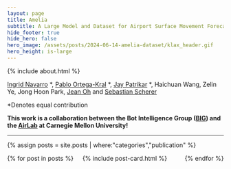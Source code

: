 ```yaml
---
layout: page
title: Amelia
subtitle: A Large Model and Dataset for Airport Surface Movement Forecasting
hide_footer: true
hide_hero: false
hero_image: /assets/posts/2024-06-14-amelia-dataset/klax_header.gif
hero_height: is-large
---
```

<link href="assets/css/resume.css" rel="stylesheet">

{% include about.html %}

[Ingrid Navarro](https://navars.xyz) *, [Pablo Ortega-Kral](https://paok-2001.github.io) *, [Jay Patrikar](https://www.jaypatrikar.me) *, Haichuan Wang, 
Zelin Ye, Jong Hoon Park, [Jean Oh](https://cmubig.github.io/team/jean_oh/) and [Sebastian Scherer](https://theairlab.org/team/sebastian/) 

*Denotes equal contribution 

**This work is a collaboration between the Bot Intelligence Group ([BIG](https://cmubig.github.io)) and the [AirLab](https://theairlab.org) at Carnegie Mellon University!**

<a class="button" itemprop="paper" href="https://arxiv.org/pdf/2309.08889" target="_blank">
  <i class="fas fa-database fa-lg"></i>    
</a> 
<a class="button" itemprop="paper" href="https://arxiv.org/pdf/2309.08889" target="_blank">
  <i class="fas fa-file fa-lg"></i>    
</a> 

<hr>

{% assign posts = site.posts | where:"categories","publication" %}
<div class="columns is-multiline">
    {% for post in posts %}
        <div class="column is-6-desktop is-6-tablet">
            {% include post-card.html %}
        </div>
    {% endfor %}
</div>
